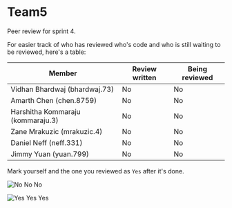 # Team5

Peer review for sprint 4. 
 
For easier track of who has reviewed who's code and who is still waiting to be reviewed, here's a table:
 
| Member  | Review written | Being reviewed |
| ------------- | ------------- | ------------- |
| Vidhan Bhardwaj (bhardwaj.73)  | No  | No |
| Amarth Chen (chen.8759)  | No | No |
| Harshitha Kommaraju (kommaraju.3)  | No  | No |
| Zane Mrakuzic (mrakuzic.4)  | No  | No |
| Daniel Neff (neff.331)  | No  | No |
| Jimmy Yuan (yuan.799)  | No  | No |

Mark yourself and the one you reviewed as `Yes` after it's done. 

![No No No](https://i.pinimg.com/originals/da/eb/26/daeb26a70a817fbeef6f8e3b5c9baee1.gif)

![Yes Yes Yes](https://i.imgur.com/Qgl3Q2K.gif)



